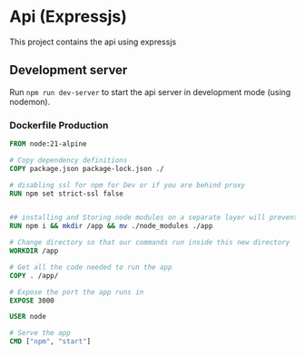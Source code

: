 # Api (Expressjs)

This project contains the api using expressjs

## Development server

Run `npm run dev-server` to start the api server in development mode (using nodemon).

### Dockerfile Production

```dockerfile
FROM node:21-alpine

# Copy dependency definitions
COPY package.json package-lock.json ./

# disabling ssl for npm for Dev or if you are behind proxy
RUN npm set strict-ssl false


## installing and Storing node modules on a separate layer will prevent unnecessary npm installs at each build
RUN npm i && mkdir /app && mv ./node_modules ./app

# Change directory so that our commands run inside this new directory
WORKDIR /app

# Get all the code needed to run the app
COPY . /app/

# Expose the port the app runs in
EXPOSE 3000

USER node

# Serve the app
CMD ["npm", "start"]
```
